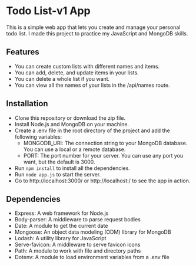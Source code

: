 # Todo List-v1 App

This is a simple web app that lets you create and manage your personal todo list. I made this project to practice my JavaScript and MongoDB skills.

## Features

- You can create custom lists with different names and items.
- You can add, delete, and update items in your lists.
- You can delete a whole list if you want.
- You can view all the names of your lists in the /api/names route.

## Installation

- Clone this repository or download the zip file.
- Install Node.js and MongoDB on your machine.
- Create a .env file in the root directory of the project and add the following variables:
  - MONGODB_URI: The connection string to your MongoDB database. You can use a local or a remote database.
  - PORT: The port number for your server. You can use any port you want, but the default is 3000.
- Run `npm install` to install all the dependencies.
- Run `node app.js` to start the server.
- Go to http://localhost:3000/ or http://localhost:<PORT>/ to see the app in action.

## Dependencies

- Express: A web framework for Node.js
- Body-parser: A middleware to parse request bodies
- Date: A module to get the current date
- Mongoose: An object data modeling (ODM) library for MongoDB
- Lodash: A utility library for JavaScript
- Serve-favicon: A middleware to serve favicon icons
- Path: A module to work with file and directory paths
- Dotenv: A module to load environment variables from a .env file

